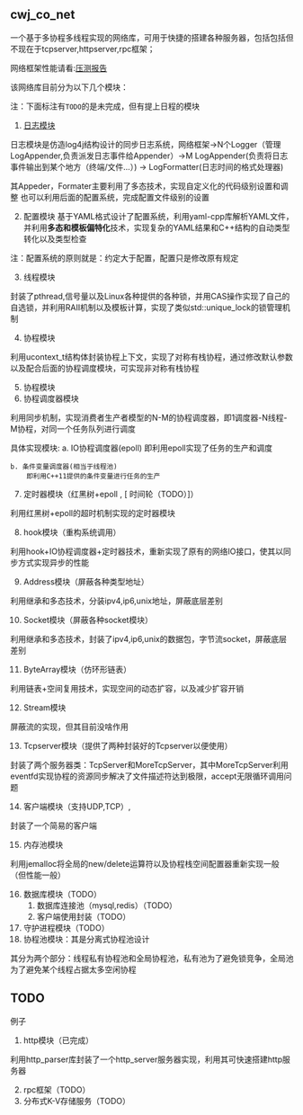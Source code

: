 ## cwj_co_net



一个基于多协程多线程实现的网络库，可用于快捷的搭建各种服务器，包括包括但不现在于tcpserver,httpserver,rpc框架；

网络框架性能请看:[压测报告](doc/压测数据.md)

该网络库目前分为以下几个模块：

注：下面标注有`TODO`的是未完成，但有提上日程的模块

1. [日志模块](doc/日志模块.md)

日志模块是仿造log4j结构设计的同步日志系统，网络框架->N个Logger（管理LogAppender,负责派发日志事件给Appender）->M LogAppender(负责将日志事件输出到某个地方（终端/文件...）) -> LogFormatter(日志时间的格式处理器)

其Appeder，Formater主要利用了多态技术，实现自定义化的代码级别设置和调整
也可以利用后面的配置系统，完成配置文件级别的设置

2. 配置模块
基于YAML格式设计了配置系统，利用yaml-cpp库解析YAML文件，并利用**多态和模板偏特化**技术，实现复杂的YAML结果和C++结构的自动类型转化以及类型检查   

注：配置系统的原则就是：约定大于配置，配置只是修改原有规定

3. 线程模块

封装了pthread,信号量以及Linux各种提供的各种锁，并用CAS操作实现了自己的自选锁，并利用RAII机制以及模板计算，实现了类似std::unique_lock的锁管理机制

4. 协程模块

利用ucontext_t结构体封装协程上下文，实现了对称有栈协程，通过修改默认参数以及配合后面的协程调度模块，可实现非对称有栈协程

5. 协程模块
6. 协程调度器模块

利用同步机制，实现消费者生产者模型的N-M的协程调度器，即1调度器-N线程-M协程，对同一个任务队列进行调度

具体实现模块:
    a. IO协程调度器(epoll)
        即利用epoll实现了任务的生产和调度

    b. 条件变量调度器(相当于线程池)
        即利用C++11提供的条件变量进行任务的生产
    
7. 定时器模块（红黑树+epoll , \[ 时间轮（TODO）\]）

利用红黑树+epoll的超时机制实现的定时器模块

8. hook模块（重构系统调用）

利用hook+IO协程调度器+定时器技术，重新实现了原有的网络IO接口，使其以同步方式实现异步的性能

9. Address模块（屏蔽各种类型地址）

利用继承和多态技术，分装ipv4,ip6,unix地址，屏蔽底层差别   

10. Socket模块（屏蔽各种socket模块）

利用继承和多态技术，封装了ipv4,ip6,unix的数据包，字节流socket，屏蔽底层差别

11. ByteArray模块（仿环形链表）

利用链表+空间复用技术，实现空间的动态扩容，以及减少扩容开销    

12. Stream模块

屏蔽流的实现，但其目前没啥作用    

13. Tcpserver模块（提供了两种封装好的Tcpserver以便使用）

封装了两个服务器类：TcpServer和MoreTcpServer，其中MoreTcpServer利用eventfd实现协程的资源同步解决了文件描述符达到极限，accept无限循环调用问题    

14. 客户端模块（支持UDP,TCP）,

封装了一个简易的客户端    

15. 内存池模块

利用jemalloc将全局的new/delete运算符以及协程栈空间配置器重新实现一般（但性能一般）    

16. 数据库模块（TODO）
    1. 数据库连接池（mysql,redis）（TODO）
    2. 客户端使用封装（TODO）
17. 守护进程模块（TODO）
18. 协程池模块：其是分离式协程池设计

其分为两个部分：线程私有协程池和全局协程池，私有池为了避免锁竞争，全局池为了避免某个线程占据太多空闲协程


## TODO    
例子
 
1. http模块（已完成）

利用http_parser库封装了一个http_server服务器实现，利用其可快速搭建http服务器   

2. rpc框架（TODO）
3. 分布式K-V存储服务（TODO）